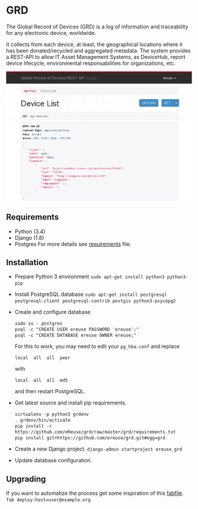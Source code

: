 # GRD
The Global Record of Devices (GRD) is a log of information and traceability for any electronic device, worldwide.

It collects from each device, at least, the geographical locations where it has been donated/recycled and aggregated metadata. The system provides a REST-API to allow IT Asset Management Systems, as DeviceHub, report device lifecycle, environmental responsabilities for organizations, etc.

![Screenshot GRD device list][image_device_list]

## Requirements
* Python (3.4)
* Django (1.8)
* Postgres
For more details see [requirements] file.

## Installation
- Prepare Python 3 environment
    ```sudo apt-get install python3 python3-pip```

- Install PostgreSQL database
    ```sudo apt-get install postgresql postgresql-client postgresql-contrib postgis python3-psycopg2```

- Create and configure database
    ```
    sudo su - postgres
    psql -c "CREATE USER ereuse PASSWORD 'ereuse';"
    psql -c "CREATE DATABASE ereuse OWNER ereuse;"
    ```
  For this to work, you may need to edit your ``pg_hba.conf`` and replace
    ```
    local  all  all  peer
    ```
  with
    ```
    local  all  all  md5
    ```
  and then restart PostgreSQL.

- Get latest source and install pip requirements.
    ```
    virtualenv -p python3 grdenv
    . grdenv/bin/activate
    pip install -r https://github.com/eReuse/grd/raw/master/grd/requirements.txt
    pip install git+https://github.com/ereuse/grd.git#egg=grd
    ```

- Create a new Django project.
    ```django-admin startproject ereuse_grd```

- Update database configuration.

<!-- TODO complete steps -->

## Upgrading
<!--- TODO: generalize and move fabfile to this repo. -->
If you want to automatize the process get some inspiration of this [fabfile].
    ```fab deploy:host=user@example.org```


[requirements]: grd/requirements.txt
[fabfile]: https://github.com/eReuse/grd-sandbox/blob/master/deploy_tools/fabfile.py
[image_device_list]: docs/screenshot_device_list.png
